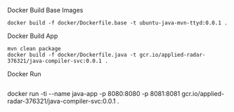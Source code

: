 Docker Build Base Images
```
docker build -f docker/Dockerfile.base -t ubuntu-java-mvn-ttyd:0.0.1 .
```
Docker Build App
```
mvn clean package
docker build -f docker/Dockerfile.java -t gcr.io/applied-radar-376321/java-compiler-svc:0.0.1 .
```
Docker Run

```
```
docker run -ti --name java-app -p 8080:8080 -p 8081:8081 gcr.io/applied-radar-376321/java-compiler-svc:0.0.1 .
```
